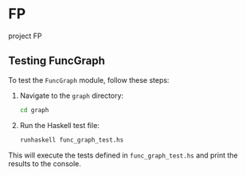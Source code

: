 # FP
project FP

## Testing FuncGraph

To test the `FuncGraph` module, follow these steps:

1. Navigate to the `graph` directory:
   ```sh
   cd graph
   ```

2. Run the Haskell test file:
   ```sh
   runhaskell func_graph_test.hs
   ```

This will execute the tests defined in `func_graph_test.hs` and print the results to the console.